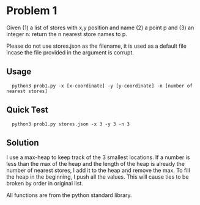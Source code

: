 # Problem 1
Given (1) a list of stores with x,y position and name (2) a point p and (3) an integer n: return the n nearest store names to p.

Please do not use stores.json as the filename, it is used as a default file incase the file provided in the argument is corrupt.

## Usage
      python3 prob1.py -x [x-coordinate] -y [y-coordinate] -n [number of nearest stores]

## Quick Test
      python3 prob1.py stores.json -x 3 -y 3 -n 3

## Solution
I use a max-heap to keep track of the 3 smallest locations. If a number is less than the max of the heap and the length of the heap is already the number of nearest stores, I add it to the heap and remove the max. To fill the heap in the beginning, I push all the values. This will cause ties to be broken by order in original list.


All functions are from the python standard library.
